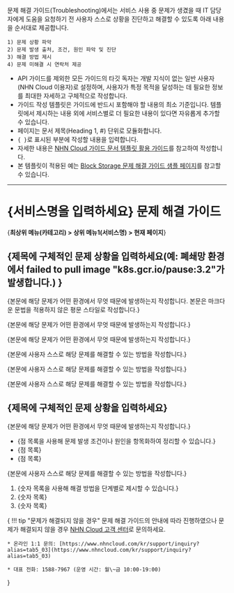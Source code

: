 문제 해결 가이드(Troubleshooting)에서는 서비스 사용 중 문제가 생겼을 때 IT 담당자에게 도움을 요청하기 전 사용자 스스로 상황을 진단하고 해결할 수 있도록 아래 내용을 순서대로 제공합니다.

```
1) 문제 상황 파악
2) 문제 발생 출처, 조건, 원인 파악 및 진단
3) 해결 방법 제시
4) 문제 미해결 시 연락처 제공
```

* API 가이드를 제외한 모든 가이드의 타깃 독자는 개발 지식이 없는 일반 사용자(NHN Cloud 이용자)로 설정하며, 사용자가 특정 목적을 달성하는 데 필요한 정보를 최대한 자세하고 구체적으로 작성합니다.
* 가이드 작성 템플릿은 가이드에 반드시 포함해야 할 내용의 최소 기준입니다. 템플릿에서 제시하는 내용 외에 서비스별로 더 필요한 내용이 있다면 자유롭게 추가할 수 있습니다.
* 페이지는 문서 제목(Heading 1, #) 단위로 모듈화합니다.
* `{ }`로 표시된 부분에 작성할 내용을 입력합니다.
* 자세한 내용은 [NHN Cloud 가이드 문서 템플릿 활용 가이드](https://nhnent.dooray.com/share/pages/zzvZY-57RG6imxkuc_-blA)를 참고하여 작성합니다.
* 본 템플릿이 적용된 예는 [Block Storage 문제 해결 가이드 샘플 페이지](https://docs.alpha-nhncloud.com/ko/Open%20Source/TW/ko/troubleshoot-guide/)를 참고할 수 있습니다.

---

# {서비스명을 입력하세요} 문제 해결 가이드

<!--문서의 각 페이지는 위 문서 제목(Heading 1, #) 단위로 모듈화합니다. 문서 제목(Heading 1)은 페이지당 1번만 사용할 수 있습니다.-->

{**최상위 메뉴(카테고리) > 상위 메뉴1(서비스명) > 현재 페이지**}

<!--문서의 제목 바로 아랫줄에 평문에 볼드체를 적용한 스타일로 사용자 가이드 내에서 현재 페이지까지의 경로를 작성합니다.  -->
<!--예: **Storage > Block Storage > 문제 해결 가이드**  -->

## {제목에 구체적인 문제 상황을 입력하세요(예: 폐쇄망 환경에서 failed to pull image "k8s.gcr.io/pause:3.2"가 발생합니다.) }

 <!--문제 상황은 '어디서', '무엇이', '어떻게' 되었는지를 반드시 포함하여 작성합니다. -->

{본문에 해당 문제가 어떤 환경에서 무엇 때문에 발생하는지 작성합니다. 본문은 마크다운 문법을 적용하지 않은 평문 스타일로 작성합니다.}

{본문에 해당 문제가 어떤 환경에서 무엇 때문에 발생하는지 작성합니다.}

{본문에 해당 문제가 어떤 환경에서 무엇 때문에 발생하는지 작성합니다.}

<!--문제의 원인 진단과 해결 방법 사이에 한 칸 공백을 둡니다.-->


{본문에 사용자 스스로 해당 문제를 해결할 수 있는 방법을 작성합니다.}

{본문에 사용자 스스로 해당 문제를 해결할 수 있는 방법을 작성합니다.}

{본문에 사용자 스스로 해당 문제를 해결할 수 있는 방법을 작성합니다.}

## {제목에 구체적인 문제 상황을 입력하세요}

{본문에 해당 문제가 어떤 환경에서 무엇 때문에 발생하는지 작성합니다.}

* {점 목록을 사용해 문제 발생 조건이나 원인을 항목화하여 정리할 수 있습니다.}
* {점 목록}
* {점 목록}

<!--문제의 원인 진단과 해결 방법 사이에 한 칸 공백을 둡니다.-->

{본문에 사용자 스스로 해당 문제를 해결할 수 있는 방법을 작성합니다.}

1. {숫자 목록을 사용해 해결 방법을 단계별로 제시할 수 있습니다.}
2. {숫자 목록}
3. {숫자 목록}


{
!!! tip "문제가 해결되지 않을 경우"
    문제 해결 가이드의 안내에 따라 진행하였으나 문제가 해결되지 않을 경우 [NHN Cloud 고객 센터](https://www.nhncloud.com/kr/support)로 문의하세요.
   
    * 온라인 1:1 문의: [https://www.nhncloud.com/kr/support/inquiry?alias=tab5_03](https://www.nhncloud.com/kr/support/inquiry?alias=tab5_03)
    
    * 대표 전화: 1588-7967 (운영 시간: 월\~금 10:00-19:00)
}

